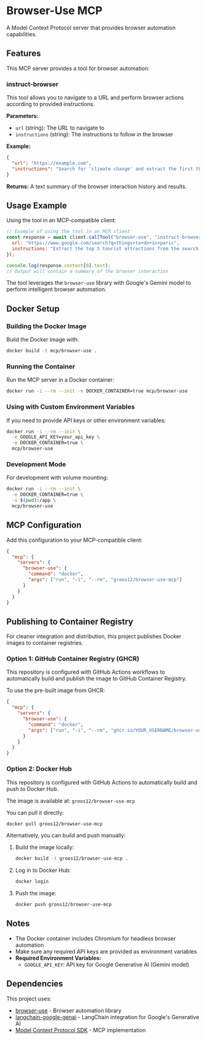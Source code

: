 # Browser-Use MCP

A Model Context Protocol server that provides browser automation capabilities.

## Features

This MCP server provides a tool for browser automation:

### instruct-browser

This tool allows you to navigate to a URL and perform browser actions according to provided instructions.

**Parameters:**
- `url` (string): The URL to navigate to
- `instructions` (string): The instructions to follow in the browser

**Example:**
```json
{
  "url": "https://example.com",
  "instructions": "Search for 'climate change' and extract the first three results"
}
```

**Returns:**
A text summary of the browser interaction history and results.

## Usage Example

Using the tool in an MCP-compatible client:

```javascript
// Example of using the tool in an MCP client
const response = await client.callTool("browser-use", "instruct-browser", {
  url: "https://www.google.com/search?q=things+to+do+in+paris",
  instructions: "Extract the top 5 tourist attractions from the search results."
});

console.log(response.content[0].text);
// Output will contain a summary of the browser interaction
```

The tool leverages the `browser-use` library with Google's Gemini model to perform intelligent browser automation.

## Docker Setup

### Building the Docker Image

Build the Docker image with:

```bash
docker build -t mcp/browser-use .
```

### Running the Container

Run the MCP server in a Docker container:

```bash
docker run -i --rm --init -e DOCKER_CONTAINER=true mcp/browser-use
```

### Using with Custom Environment Variables

If you need to provide API keys or other environment variables:

```bash
docker run -i --rm --init \
  -e GOOGLE_API_KEY=your_api_key \
  -e DOCKER_CONTAINER=true \
  mcp/browser-use
```

### Development Mode

For development with volume mounting:

```bash
docker run -i --rm --init \
  -e DOCKER_CONTAINER=true \
  -v $(pwd):/app \
  mcp/browser-use
```

## MCP Configuration

Add this configuration to your MCP-compatible client:

```json
{
  "mcp": {
    "servers": {
      "browser-use": {
        "command": "docker",
        "args": ["run", "-i", "--rm", "groos12/browser-use-mcp"]
      }
    }
  }
}
```

## Publishing to Container Registry

For cleaner integration and distribution, this project publishes Docker images to container registries.

### Option 1: GitHub Container Registry (GHCR)

This repository is configured with GitHub Actions workflows to automatically build and publish the image to GitHub Container Registry.

To use the pre-built image from GHCR:

```json
{
  "mcp": {
    "servers": {
      "browser-use": {
        "command": "docker",
        "args": ["run", "-i", "--rm", "ghcr.io/YOUR_USERNAME/browser-use-mcp"]
      }
    }
  }
}
```

### Option 2: Docker Hub

This repository is configured with GitHub Actions to automatically build and push to Docker Hub.

The image is available at: `groos12/browser-use-mcp`

You can pull it directly:

```bash
docker pull groos12/browser-use-mcp
```

Alternatively, you can build and push manually:

1. Build the image locally:
   ```bash
   docker build -t groos12/browser-use-mcp .
   ```

2. Log in to Docker Hub:
   ```bash
   docker login
   ```

3. Push the image:
   ```bash
   docker push groos12/browser-use-mcp
   ```

## Notes

- The Docker container includes Chromium for headless browser automation
- Make sure any required API keys are provided as environment variables
- **Required Environment Variables:**
  - `GOOGLE_API_KEY`: API key for Google Generative AI (Gemini model)
  
## Dependencies

This project uses:
- [browser-use](https://github.com/browser-use/browser-use) - Browser automation library
- [langchain-google-genai](https://python.langchain.com/docs/integrations/chat/google_generative_ai) - LangChain integration for Google's Generative AI
- [Model Context Protocol SDK](https://github.com/model-context-protocol/sdk) - MCP implementation